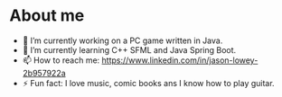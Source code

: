 # About me

- 🔭 I’m currently working on a PC game written in Java.
- 🌱 I’m currently learning C++ SFML and Java Spring Boot.
- 📫 How to reach me: https://www.linkedin.com/in/jason-lowey-2b957922a
- ⚡ Fun fact: I love music, comic books ans I know how to play guitar.
